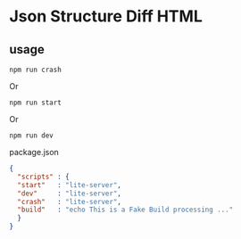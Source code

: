 # Json Structure Diff HTML
## usage
```
npm run crash
```
Or
```
npm run start
```
Or
```
npm run dev
```

package.json
```json
{
  "scripts" : {
  "start"   : "lite-server",
  "dev"     : "lite-server",
  "crash"   : "lite-server",
  "build"   : "echo This is a Fake Build processing ..."
  }
}
```